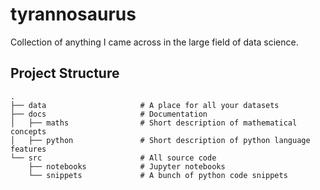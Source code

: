 # tyrannosaurus

Collection of anything I came across in the large field of data science.

## Project Structure

```
.
├── data                     # A place for all your datasets
├── docs                     # Documentation
│   ├── maths                # Short description of mathematical concepts
│   ├── python               # Short description of python language features
└── src                      # All source code
    ├── notebooks            # Jupyter notebooks
    └── snippets             # A bunch of python code snippets
```